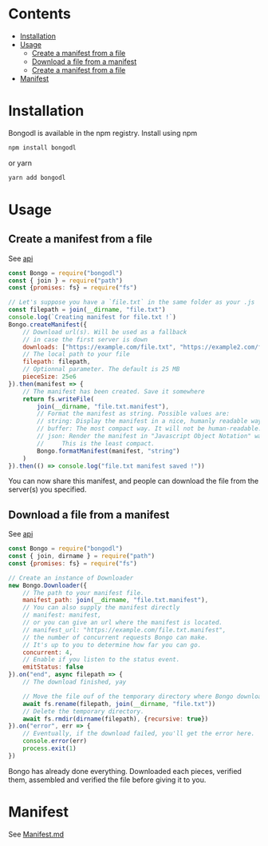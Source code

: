 # Contents
- [Installation](#installation)
- [Usage](#installation)
    - [Create a manifest from a file](#create-a-manifest-from-a-file)
    - [Download a file from a manifest](#download-a-file-from-a-manifest)
    - [Create a manifest from a file](#installation)
- [Manifest](manifest.md)
# Installation
Bongodl is available in the npm registry. Install using npm
```sh
npm install bongodl
```
or yarn
```sh
yarn add bongodl
```
# Usage
## Create a manifest from a file
See [api](./manifest.md#bongocreatemanifest)
```js
const Bongo = require("bongodl")
const { join } = require("path")
const {promises: fs} = require("fs")

// Let's suppose you have a `file.txt` in the same folder as your .js
const filepath = join(__dirname, "file.txt")
console.log(`Creating manifest for file.txt !`)
Bongo.createManifest({
    // Download url(s). Will be used as a fallback 
    // in case the first server is down
    downloads: ["https://example.com/file.txt", "https://example2.com/file.txt"],
    // The local path to your file
    filepath: filepath,
    // Optionnal parameter. The default is 25 MB
    pieceSize: 25e6
}).then(manifest => {
    // The manifest has been created. Save it somewhere
    return fs.writeFile(
        join(__dirname, "file.txt.manifest"),
        // Format the manifest as string. Possible values are:
        // string: Display the manifest in a nice, humanly readable way.
        // buffer: The most compact way. It will not be human-readable.
        // json: Render the manifest in "Javascript Object Notation" way. 
        //     This is the least compact.
        Bongo.formatManifest(manifest, "string")
    )
}).then(() => console.log("file.txt manifest saved !"))
```
You can now share this manifest, and people can download the file from the server(s) you specified.
## Download a file from a manifest
See [api](./download.md)
```js
const Bongo = require("bongodl")
const { join, dirname } = require("path")
const {promises: fs} = require("fs")

// Create an instance of Downloader
new Bongo.Downloader({
    // The path to your manifest file.
    manifest_path: join(__dirname, "file.txt.manifest"),
    // You can also supply the manifest directly
    // manifest: manifest,
    // or you can give an url where the manifest is located.
    // manifest_url: "https://example.com/file.txt.manifest",
    // the number of concurrent requests Bongo can make.
    // It's up to you to determine how far you can go.
    concurrent: 4,
    // Enable if you listen to the status event.
    emitStatus: false
}).on("end", async filepath => {
    // The download finished, yay

    // Move the file ouf of the temporary directory where Bongo downloaded it.
    await fs.rename(filepath, join(__dirname, "file.txt"))
    // Delete the temporary directory.
    await fs.rmdir(dirname(filepath), {recursive: true})
}).on("error", err => {
    // Eventually, if the download failed, you'll get the error here.
    console.error(err)
    process.exit(1)
})
```
Bongo has already done everything. Downloaded each pieces, verified them, assembled and verified the file before giving it to you.
# Manifest
See [Manifest.md](manifest.md)